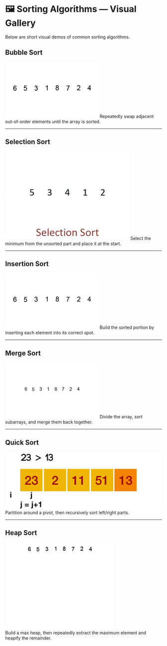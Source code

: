 # 🖼️ Sorting Algorithms — Visual Gallery

Below are short visual demos of common sorting algorithms.


## Bubble Sort
![Bubble Sort](assets/sorting-gifs/bubble.gif)
Repeatedly swap adjacent out-of-order elements until the array is sorted.

---

## Selection Sort
![Selection Sort](assets/sorting-gifs/selection.gif)
Select the minimum from the unsorted part and place it at the start.

---

## Insertion Sort
![Insertion Sort](assets/sorting-gifs/insertion.gif)
Build the sorted portion by inserting each element into its correct spot.

---

## Merge Sort
![Merge Sort](assets/sorting-gifs/merge.gif)
Divide the array, sort subarrays, and merge them back together.

---

## Quick Sort
![Quick Sort](assets/sorting-gifs/quick.gif)
Partition around a pivot, then recursively sort left/right parts.

---

## Heap Sort
![Heap Sort](assets/sorting-gifs/heap.gif)  
Build a max heap, then repeatedly extract the maximum element and heapify the remainder.